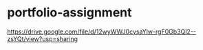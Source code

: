 # portfolio-assignment
https://drive.google.com/file/d/12wyWWJ0cysaYlw-rgF0Gb3QI2--zsYQt/view?usp=sharing
